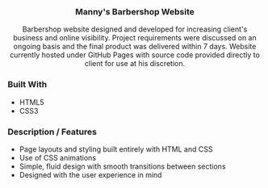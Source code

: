 <div id="top"></div>
<!-- PROJECT LOGO -->
<br />
<h3 align="center">Manny's Barbershop Website</h3>

  <p align="center">
    Barbershop website designed and developed for increasing client's business and online visibility. Project requirements were discussed on an ongoing basis and the final product was delivered within 7 days. Website currently hosted under GitHub Pages with source code provided directly to client for use at his discretion. 
</div>

### Built With

* HTML5
* CSS3

### Description / Features

* Page layouts and styling built entirely with HTML and CSS
* Use of CSS animations
* Simple, fluid design with smooth transitions between sections
* Designed with the user experience in mind
